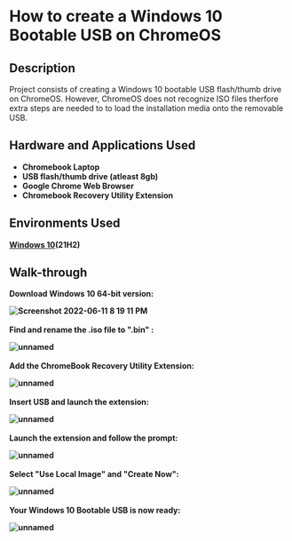# How to create a Windows 10 Bootable USB on ChromeOS 
<h2>Description</h2>
Project consists of creating a Windows 10 bootable USB flash/thumb drive on ChromeOS. However, ChromeOS does not recognize ISO files therfore extra steps are needed to to load the installation media onto the removable USB. 
<br />


<h2>Hardware and Applications Used</h2>

- <b>Chromebook Laptop</b> 
- <b>USB flash/thumb drive (atleast 8gb)</b>
- <b>Google Chrome Web Browser</b>
- <b>Chromebook Recovery Utility Extension</b>

<h2>Environments Used </h2>

<b> [Windows 10](https://www.microsoft.com/en-au/software-download/windows10)(21H2) <b/>

 
 <h2>Walk-through </h2>
  <b/>
  
 <p align="center">
  
 Download Windows 10 64-bit version: 
  
![Screenshot 2022-06-11 8 19 11 PM](https://user-images.githubusercontent.com/93538059/173246629-582188ce-b23d-456b-96ca-7398eb41a929.png)
<br />
<br />
Find and rename the .iso file to ".bin" : <br/>
  
  ![unnamed](https://user-images.githubusercontent.com/93538059/173252840-699acf9b-bb14-4159-bfe1-931d63eccd11.png) 
<br />
<br />
Add the ChromeBook Recovery Utility Extension:  <br/>
  
  ![unnamed](https://user-images.githubusercontent.com/93538059/173252758-28f26e64-6aef-47d8-8c94-c92e185a4592.png) 
<br />
<br />
Insert USB and launch the extension:  <br/>
  
  ![unnamed](https://user-images.githubusercontent.com/93538059/173253100-d323257d-ee9a-43f5-9f74-7cfd4a508d38.png)
<br />
<br />
Launch the extension and follow the prompt:  <br/>
  
![unnamed](https://user-images.githubusercontent.com/93538059/173252951-a200d805-d5da-4581-b731-fc5ec39ee114.png)
<br />
<br />
Select "Use Local Image" and "Create Now":  <br/>
  
  ![unnamed](https://user-images.githubusercontent.com/93538059/173252981-5341f9d3-f9b3-495d-94a3-f40d6f722a7b.png)
<br />
<br />
Your Windows 10 Bootable USB is now ready:  <br/>
  
 ![unnamed](https://user-images.githubusercontent.com/93538059/173253058-8ce94941-e7e0-4ab3-9b32-885802a3d5fc.png) 
</p>
  
<!--
 ```diff
- text in red
+ text in green
! text in orange
# text in gray
@@ text in purple (and bold)@@
```
--!>
